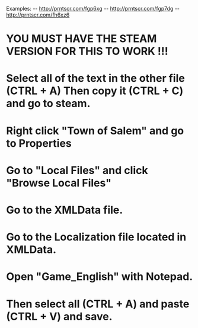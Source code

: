 Examples: 
 -- http://prntscr.com/fgp6xg
 -- http://prntscr.com/fgp7dg
 -- http://prntscr.com/fh6xz6


# YOU MUST HAVE THE STEAM VERSION FOR THIS TO WORK !!!
# Select all of the text in the other file (CTRL + A) Then copy it (CTRL + C) and go to steam.
# Right click "Town of Salem" and go to Properties
# Go to "Local Files" and click "Browse Local Files"
# Go to the XMLData file.
# Go to the Localization file located in XMLData.
# Open "Game_English" with Notepad.
# Then select all (CTRL + A) and paste (CTRL + V) and save.
